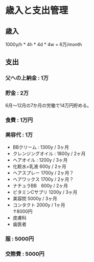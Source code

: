# 歳入と支出管理
## 歳入
1000y/h * 4h * 4d * 4w = 6万/month
## 支出
### 父への上納金 : 1万
### 貯金 : 2万
6月～12月の7か月の労働で14万円貯める。
### 食費 : 1万円
### 美容代 : 1万
  - BBクリーム : 1300y  / 3ヶ月
  - クレンジングオイル : 1800y / 2ヶ月
  - ヘアオイル : 1200y / 3ヶ月
  - 化粧水+乳液 600y / 2ヶ月
  - ヘアスプレー 1700y / 2ヶ月？
  - ヘアワックス 1700y / 2ヶ月？
  - ナチュラBB　600y / 2ヶ月
  - ビタミンCサプリ 1200y / 3ヶ月
  - 美容院 5000y / 3ヶ月
  - コンタクト 2000y / 1ヶ月  
  ↑8000円
  - 皮膚科
  - 歯医者
### 服 : 5000円
### 交際費 : 5000円